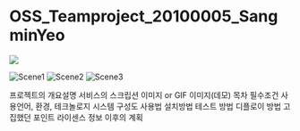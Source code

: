 # OSS_Teamproject_20100005_SangminYeo
<img src="https://img.shields.io/badge/Python 3.9.13-3776AB?style=for-the-badge&logo=Python&logoColor=white">

![Scene1](https://user-images.githubusercontent.com/113530185/206900862-b6648dd3-ab97-4d13-99cc-fdf190cf9bbd.png)
![Scene2](https://user-images.githubusercontent.com/113530185/206900908-936b732d-d171-46e0-beb5-001ca228001f.png)
![Scene3](https://user-images.githubusercontent.com/113530185/206900909-57d631d2-7381-4d20-986f-084eb8f02508.png)

프로젝트의 개요설명
서비스의 스크립션 이미지 or GIF 이미지(데모)
목차
필수조건
사용언어, 환경, 테크놀로지
시스템 구성도
사용법
설치방법
테스트 방법
디플로이 방법
고집했던 포인트
라이센스 정보
이후의 계획
